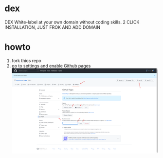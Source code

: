 # dex
DEX White-label at your own domain without coding skills. 2 CLICK INSTALLATION, JUST FROK AND ADD DOMAIN

# howto
1. fork thios repo
2. go to settings and enable Github pages
![alt text](howto.png "Title")
